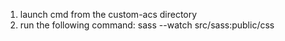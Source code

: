 1. launch cmd from the custom-acs directory
2. run the following command:
  sass --watch src/sass:public/css
